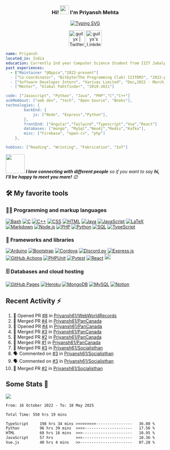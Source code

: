 <h3 align="center">
  Hi!
  <img src="https://media.giphy.com/media/hvRJCLFzcasrR4ia7z/giphy.gif" width="28">
  I'm Priyansh Mehta
</h3>

<p align="center">
  <a href="https://git.io/typing-svg"><img src="https://readme-typing-svg.demolab.com?font=Fira+Code&pause=1000&color=3D52F7&center=true&width=435&lines=Full+Stack+Web+Developer+!!;And+a+college+student;Loves+to+build+....;To+get+my+hands+on+new+things+everyday..." alt="Typing SVG" /></a>
</p>


<p align="center">
<a href="https://twitter.com/Priyansh_61">
  <img alt="guilyx | Twitter" width="50px" src="https://user-images.githubusercontent.com/43545812/144034996-602b144a-16e1-41cc-99e7-c6040b20dcaf.png"/>
</a>
<a href="https://www.linkedin.com/in/priyansh61/">
  <img alt="guilyx's LinkdeIN" width="50px" src="https://user-images.githubusercontent.com/43545812/144035037-0f415fc7-9f96-4517-a370-ccc6e78a714b.png" />
</a>
</p>

```yaml
name: Priyansh
located_in: India
education: Currently 2nd year Computer Science Student from IIIT Jabalpur
past experiences: 
  - ["Maintainer "@Oppia","2022-present"]
  - ["Co-Coordinator", "Bitbyte(The Programming Club) IIITDMJ", "2022-present"]
  - ["Software Developer Intern", "Varivas Limited", "Dec,2022 - March,2023"]
  - ["Mentor", "Global Pahtfinder", "2019-2021"]

code: ["Javascript", "Python", "Java", "PHP","C","C++"]
askMeAbout: ["web dev", "tech", "Open Source", "Books"],
technologies: {
        backEnd: {
            js: ["Node", "Express","Python"],
        },
        frontEnd: ["Angular","Tailwind","Typescript","Vue","React"]
        databases: ["mongo", "MySql","Neo4j","Redis","Kafka"],
        misc: ["Firebase", "open-cv", "php"]
    },

hobbies: ["Reading", "Wrinting", "Fabrication", "IoT"]
```


<img src="https://media.giphy.com/media/LnQjpWaON8nhr21vNW/giphy.gif" width="60"> <em><b>I love connecting with different people</b> so if you want to say <b>hi, I'll be happy to meet you more!</b> 😊</em>

## 🛠️ My favorite tools

### 👨‍💻 Programming and markup languages

<p>
    <a href="https://github.com/search?q=user%3ADenverCoder1+language%3Abash"><img alt="Bash" src="https://img.shields.io/badge/Bash-121011.svg?logo=gnu-bash&logoColor=white"></a>
    <a href="https://github.com/search?q=user%3ADenverCoder1+language%3Ac"><img alt="C" src="https://custom-icon-badges.demolab.com/badge/C-03599C.svg?logo=c-in-hexagon&logoColor=white"></a>
    <a href="https://github.com/search?q=user%3ADenverCoder1+language%3Acpp"><img alt="C++" src="https://custom-icon-badges.demolab.com/badge/C++-9C033A.svg?logo=cpp2&logoColor=white"></a>
    <a href="https://github.com/search?q=user%3ADenverCoder1+language%3Acss"><img alt="CSS" src="https://img.shields.io/badge/CSS-1572B6.svg?logo=css3&logoColor=white"></a>
    <a href="https://github.com/search?q=user%3ADenverCoder1+language%3Ahtml"><img alt="HTML" src="https://img.shields.io/badge/HTML-E34F26.svg?logo=html5&logoColor=white"></a>
    <a href="https://github.com/search?q=user%3ADenverCoder1+language%3Ajava"><img alt="Java" src="https://custom-icon-badges.demolab.com/badge/Java-007396.svg?logo=java&logoColor=white"></a>
        <a href="https://github.com/search?q=user%3ADenverCoder1+language%3Ajavascript"><img alt="JavaScript" src="https://img.shields.io/badge/JavaScript-F7DF1E.svg?logo=javascript&logoColor=black"></a>
    <a href="https://github.com/search?q=user%3ADenverCoder1+language%3Atex"><img alt="LaTeX" src="https://img.shields.io/badge/LaTeX-008080.svg?logo=LaTeX&logoColor=white"></a>
    <a href="https://github.com/search?q=user%3ADenverCoder1+language%3Amarkdown"><img alt="Markdown" src="https://img.shields.io/badge/Markdown-000000.svg?logo=markdown&logoColor=white"></a>
    <a href="https://github.com/search?q=user%3ADenverCoder1+language%3Ajavascript"><img alt="Node.js" src="https://img.shields.io/badge/Node.js-43853D.svg?logo=node.js&logoColor=white"></a>
    <a href="https://github.com/search?q=user%3ADenverCoder1+language%3Aphp"><img alt="PHP" src="https://img.shields.io/badge/PHP-777BB4.svg?logo=php&logoColor=white"></a>
    <a href="https://github.com/search?q=user%3ADenverCoder1+language%3Apython"><img alt="Python" src="https://img.shields.io/badge/Python-14354C.svg?logo=python&logoColor=white"></a>
    <a href="https://github.com/search?q=user%3ADenverCoder1+language%3Asql"><img alt="SQL" src="https://custom-icon-badges.demolab.com/badge/SQL-025E8C.svg?logo=database&logoColor=white"></a>
    <a href="https://github.com/search?q=user%3ADenverCoder1+language%3AtypeScript"><img alt="TypeScript" src="https://img.shields.io/badge/TypeScript-007ACC.svg?logo=typescript&logoColor=white"></a>
</p>

### 🧰 Frameworks and libraries

<p>
    <a href="#"><img alt="Arduino" src="https://img.shields.io/badge/-Arduino-00979D?logo=Arduino&logoColor=white"></a>
    <a href="#"><img alt="Bootstrap" src="https://img.shields.io/badge/Bootstrap-7952B3.svg?logo=bootstrap&logoColor=white"></a>
    <a href="#"><img alt="Cordova" src="https://img.shields.io/badge/-Cordova-E8E8E8?logo=apache-cordova&logoColor=black"></a>
    <a href="#"><img alt="Discord.py" src="https://custom-icon-badges.demolab.com/badge/Discord.py-0d1620.svg?logo=dpy"></a>
    <a href="#"><img alt="Express.js" src="https://img.shields.io/badge/Express.js-404d59.svg?logo=express&logoColor=white"></a>
    <a href="#"><img alt="GitHub Actions" src="https://img.shields.io/badge/GitHub%20Actions-2671E5.svg?logo=github%20actions&logoColor=white"></a>
    <a href="#"><img alt="PHPUnit" src="https://custom-icon-badges.demolab.com/badge/PHPUnit-366488.svg?logo=test-tube&logoColor=white"></a>
    <a href="#"><img alt="Pytest" src="https://img.shields.io/badge/Pytest-0A9EDC.svg?logo=pytest&logoColor=white"></a>
    <a href="#"><img alt="React" src="https://img.shields.io/badge/React-20232a.svg?logo=react&logoColor=%2361DAFB"></a>
    <a href="#"><img alt="Angular" src="https://img.shields.io/badge/angular-%23DD0031.svg?style=for-the-badge&logo=angular&logoColor=white" height="20" ></a>
</p>

### 🗄️ Databases and cloud hosting

<p>
    <a href="#"><img alt="GitHub Pages" src="https://img.shields.io/badge/GitHub%20Pages-327FC7.svg?logo=github&logoColor=white"></a>
    <a href="#"><img alt="Heroku" src="https://img.shields.io/badge/Heroku-430098.svg?logo=heroku&logoColor=white"></a>
    <a href="#"><img alt="MongoDB" src ="https://img.shields.io/badge/MongoDB-4ea94b.svg?logo=mongodb&logoColor=white"></a>
    <a href="#"><img alt="MySQL" src="https://img.shields.io/badge/MySQL-00f.svg?logo=mysql&logoColor=white"></a>
    <a href="#"><img alt="Notion" src="https://img.shields.io/badge/Notion-010101.svg?logo=notion&logoColor=white"></a>
</p>


## Recent Activity :zap:
<!--START_SECTION:activity-->
1. 💪 Opened PR [#8](https://github.com/Priyansh61/WebWorldRecords/pull/8) in [Priyansh61/WebWorldRecords](https://github.com/Priyansh61/WebWorldRecords)
2. 🎉 Merged PR [#4](https://github.com/Priyansh61/PanCanada/pull/4) in [Priyansh61/PanCanada](https://github.com/Priyansh61/PanCanada)
3. 💪 Opened PR [#4](https://github.com/Priyansh61/PanCanada/pull/4) in [Priyansh61/PanCanada](https://github.com/Priyansh61/PanCanada)
4. 🎉 Merged PR [#3](https://github.com/Priyansh61/PanCanada/pull/3) in [Priyansh61/PanCanada](https://github.com/Priyansh61/PanCanada)
5. 🎉 Merged PR [#2](https://github.com/Priyansh61/PanCanada/pull/2) in [Priyansh61/PanCanada](https://github.com/Priyansh61/PanCanada)
6. 🎉 Merged PR [#1](https://github.com/Priyansh61/PanCanada/pull/1) in [Priyansh61/PanCanada](https://github.com/Priyansh61/PanCanada)
7. 🎉 Merged PR [#3](https://github.com/Priyansh61/Socialisthan/pull/3) in [Priyansh61/Socialisthan](https://github.com/Priyansh61/Socialisthan)
8. 🗣 Commented on [#3](https://github.com/Priyansh61/Socialisthan/pull/3#issuecomment-2500595104) in [Priyansh61/Socialisthan](https://github.com/Priyansh61/Socialisthan)
9. 🗣 Commented on [#3](https://github.com/Priyansh61/Socialisthan/pull/3#issuecomment-2500469077) in [Priyansh61/Socialisthan](https://github.com/Priyansh61/Socialisthan)
10. 🎉 Merged PR [#2](https://github.com/Priyansh61/Socialisthan/pull/2) in [Priyansh61/Socialisthan](https://github.com/Priyansh61/Socialisthan)
<!--END_SECTION:activity-->

<h2>Some Stats 💪</h2>
<div align="left">
  <div style="display: flex;">
    <img src="https://github-readme-stats.vercel.app/api?username=Priyansh61&theme=default&show_icons=true" />
  </div>
</div>
<!--START_SECTION:waka-->

```txt
From: 16 October 2022 - To: 18 May 2025

Total Time: 550 hrs 19 mins

TypeScript     198 hrs 34 mins >>>>>>>>>----------------   36.08 %
Python         96 hrs 39 mins  >>>>---------------------   17.56 %
HTML           60 hrs 16 mins  >>>----------------------   10.95 %
JavaScript     57 hrs          >>>----------------------   10.36 %
Vue.js         40 hrs 4 mins   >>-----------------------   07.28 %
```

<!--END_SECTION:waka-->




